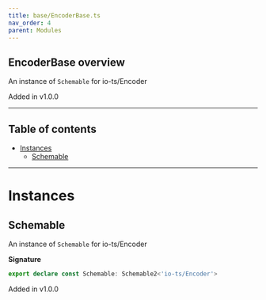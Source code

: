 ```yaml
---
title: base/EncoderBase.ts
nav_order: 4
parent: Modules
---
```


## EncoderBase overview

An instance of `Schemable` for io-ts/Encoder

Added in v1.0.0

---

<h2 class="text-delta">Table of contents</h2>

- [Instances](#instances)
  - [Schemable](#schemable)

---

# Instances

## Schemable

An instance of `Schemable` for io-ts/Encoder

**Signature**

```ts
export declare const Schemable: Schemable2<'io-ts/Encoder'>
```

Added in v1.0.0
